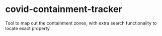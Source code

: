 # covid-containment-tracker
Tool to map out the containment zones, with extra search functionality to locate exact property

